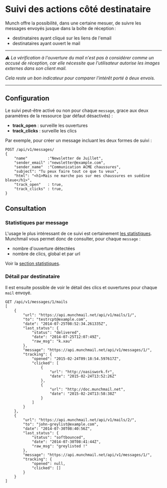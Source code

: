 Suivi des actions côté destinataire
===================================


Munch offre la possibilité, dans une certaine mesuer,  de suivre les messages
envoyés jusque dans la boîte de réception :

- destinataires ayant cliqué sur les liens de l'email
- destinataires ayant ouvert le mail

----

*⚠ La vérification à l'ouverture du mail n'est pas à considérer comme un accusé
 de réception, car elle nécessite que l'utilisateur autorise les images externes
 dans son client mail.*

 *Cela reste un bon indicateur pour comparer l'intérêt  porté à deux envois.*

---


Configuration
-------------

Le suivi peut-être activé ou non pour chaque `message`, grace aux deux
paramètres de la ressource (par défaut désactivés) :

* **track_open**   : surveille les ouvertures
* **track_clicks** : surveille les clics


Par exemple, pour créer un message incluant les deux formes de suivi :

    POST /api/v1/messages/
	{
	    "name"         :"Newsletter de Juillet",
		"sender_email" :"newsletter@example.com",
        "sender_name"  :"Communication ACME chaussures",
        "subject": "Tu peux faire tout ce que tu veux",
        "html": "<h1>Mais ne marche pas sur mes chaussures en suédine bleue</h1>",
        "track_open"   : true,
        "track_clicks" : true,
    }


Consultation
------------

### Statistiques par message

L'usage le plus intéressant de ce suivi est certainement [les
statistiques](../stats). Munchmail vous permet donc de consulter, pour chaque
`message` :

- nombre d'ouverture détectées
- nombre de clics, global et par url

Voir la [section statistiques](../stats).

### Détail par destinataire

Il est ensuite possible de voir le détail des clics et ouvertures pour chaque
`mail` envoyé.

    GET /api/v1/messages/1/mails
    [
        {
            "url": "https://api.munchmail.net/api/v1/mails/1/",
            "to": "testrcpt@example.com",
            "date": "2014-07-25T08:52:34.261335Z",
            "last_status": {
                "status": "delivered",
                "date": "2014-07-25T12:07:49Z",
                "raw_msg": "k.xau"
            },
            "message": "https://api.munchmail.net/api/v1/messages/1/",
            "tracking": {
                "opened": "2015-02-24T09:18:54.597617Z",
                "clicked": [
                    {
                        "url": "http://oasiswork.fr",
                        "date": "2015-02-24T13:52:26Z"
                    },
                    {
                        "url": "http://doc.munchmail.net",
                        "date": "2015-02-24T13:58:38Z"
                    }
                ]
            }
        },
        {
            "url": "https://api.munchmail.net/api/v1/mails/2/",
            "to": "john-greylist@example.com",
            "date": "2014-07-30T08:40:56Z",
            "last_status": {
                "status": "softbounced",
                "date": "2014-07-30T08:41:44Z",
                "raw_msg": "greylisted !"
            },
            "message": "https://api.munchmail.net/api/v1/messages/1/",
            "tracking": {
                "opened": null,
                "clicked": []
            }
        }
    ]


